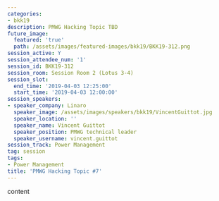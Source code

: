 ```yaml
---
categories:
- bkk19
description: PMWG Hacking Topic TBD
future_image:
  featured: 'true'
  path: /assets/images/featured-images/bkk19/BKK19-312.png
session_active: Y
session_attendee_num: '1'
session_id: BKK19-312
session_room: Session Room 2 (Lotus 3-4)
session_slot:
  end_time: '2019-04-03 12:25:00'
  start_time: '2019-04-03 12:00:00'
session_speakers:
- speaker_company: Linaro
  speaker_image: /assets/images/speakers/bkk19/VincentGuittot.jpg
  speaker_location: ''
  speaker_name: Vincent Guittot
  speaker_position: PMWG technical leader
  speaker_username: vincent.guittot
session_track: Power Management
tag: session
tags:
- Power Management
title: 'PMWG Hacking Topic #7'
---
```


content